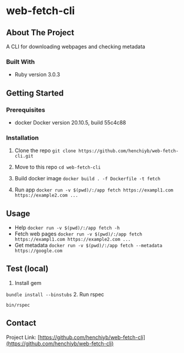 # web-fetch-cli

## About The Project

A CLI for downloading webpages and checking metadata

### Built With

* Ruby version 3.0.3

## Getting Started

### Prerequisites

* docker
  Docker version 20.10.5, build 55c4c88

### Installation

1. Clone the repo
  `git clone https://github.com/henchiyb/web-fetch-cli.git`

2. Move to this repo
  `cd web-fetch-cli`
3. Build docker image
  `docker build . -f Dockerfile -t fetch`
4. Run app
  `docker run -v $(pwd)/:/app fetch https://exampl1.com https://example2.com ...`

## Usage

* Help
`docker run -v $(pwd)/:/app fetch -h`
* Fetch web pages
`docker run -v $(pwd)/:/app fetch https://exampl1.com https://example2.com ...`
* Get metadata
`docker run -v $(pwd)/:/app fetch --metadata https://google.com`

## Test (local)

1. Install gem

`bundle install --binstubs`
2. Run rspec

`bin/rspec`

## Contact

Project Link: [https://github.com/henchiyb/web-fetch-cli](https://github.com/henchiyb/web-fetch-cli)